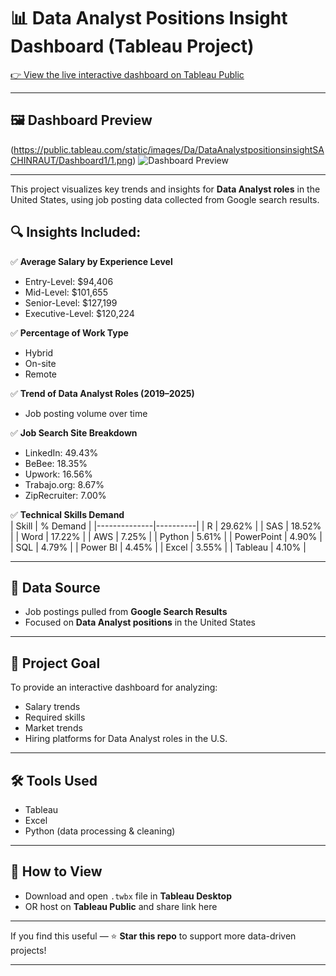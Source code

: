 # 📊 Data Analyst Positions Insight Dashboard (Tableau Project)

[👉 View the live interactive dashboard on Tableau Public](https://public.tableau.com/app/profile/sachinraut/viz/DataAnalystpositionsinsightSACHINRAUT/Dashboard1)

---

## 🖼️ Dashboard Preview

(https://public.tableau.com/static/images/Da/DataAnalystpositionsinsightSACHINRAUT/Dashboard1/1.png)
![Dashboard Preview](images/dashboard-preview.png)



---

This project visualizes key trends and insights for **Data Analyst roles** in the United States, using job posting data collected from Google search results.

## 🔍 Insights Included:

✅ **Average Salary by Experience Level**  
- Entry-Level: $94,406  
- Mid-Level: $101,655  
- Senior-Level: $127,199  
- Executive-Level: $120,224

✅ **Percentage of Work Type**  
- Hybrid  
- On-site  
- Remote

✅ **Trend of Data Analyst Roles (2019–2025)**  
- Job posting volume over time

✅ **Job Search Site Breakdown**  
- LinkedIn: 49.43%  
- BeBee: 18.35%  
- Upwork: 16.56%  
- Trabajo.org: 8.67%  
- ZipRecruiter: 7.00%

✅ **Technical Skills Demand**  
| Skill        | % Demand |
|--------------|----------|
| R            | 29.62%   |
| SAS          | 18.52%   |
| Word         | 17.22%   |
| AWS          | 7.25%    |
| Python       | 5.61%    |
| PowerPoint   | 4.90%    |
| SQL          | 4.79%    |
| Power BI     | 4.45%    |
| Excel        | 3.55%    |
| Tableau      | 4.10%    |

---

## 📂 Data Source

- Job postings pulled from **Google Search Results**  
- Focused on **Data Analyst positions** in the United States

---

## 🎯 Project Goal

To provide an interactive dashboard for analyzing:  
- Salary trends  
- Required skills  
- Market trends  
- Hiring platforms for Data Analyst roles in the U.S.

---

## 🛠️ Tools Used

- Tableau  
- Excel  
- Python (data processing & cleaning)

---

## 🚀 How to View

- Download and open `.twbx` file in **Tableau Desktop**  
- OR host on **Tableau Public** and share link here

---

If you find this useful — ⭐ **Star this repo** to support more data-driven projects!

---

